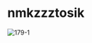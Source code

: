 # nmkzzztosik

![179-1](https://user-images.githubusercontent.com/78933262/162615870-550a6707-3085-4695-89c6-8a3e51ec9d90.png)
